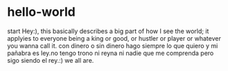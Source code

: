 # hello-world
start
Hey:),
this basically describes a big part of how I see the world; it applyies to everyone being a king or good, or hustler or player or whatever you wanna call it. 
con dinero o sin dinero hago siempre lo que quiero y mi pañabra es ley.no tengo trono ni reyna ni nadie que me comprenda pero sigo siendo el rey.:)
we all are.
